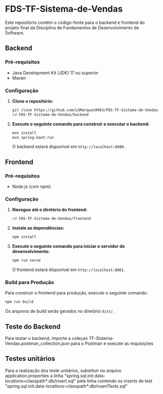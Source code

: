 # FDS-TF-Sistema-de-Vendas

Este repositório contém o código-fonte para o backend e frontend do projeto final da Disciplina de Fundamentos de Desenvolvimento de Software.

## Backend

### Pré-requisitos

- Java Development Kit (JDK) 17 ou superior
- Maven

### Configuração

1. **Clone o repositório:**

    ```bash
    git clone https://github.com/LGMarques9963/FDS-TF-Sistema-de-Vendas.git
    cd FDS-TF-Sistema-de-Vendas/backend
    ```

2. **Execute o seguinte comando para construir e executar o backend:**

    ```bash
    mvn install
    mvn spring-boot:run
    ```

    O backend estará disponível em `http://localhost:8080`.

## Frontend

### Pré-requisitos

- Node.js (com npm)

### Configuração

1. **Navegue até o diretório do frontend:**

    ```bash
    cd FDS-TF-Sistema-de-Vendas/frontend
    ```

2. **Instale as dependências:**

    ```bash
    npm install
    ```

3. **Execute o seguinte comando para iniciar o servidor de desenvolvimento:**

    ```bash
    npm run serve
    ```

    O frontend estará disponível em `http://localhost:8081`.

### Build para Produção

Para construir o frontend para produção, execute o seguinte comando:

```bash
npm run build
```

Os arquivos de build serão gerados no diretório `dist/`.

## Teste do Backend

Para testar o backend, importe a coleçao TF-Sistema-Vendas.postman_collection.json para o Postman e execute as requisições

## Testes unitários

Para a realização dos teste unitários, substituir no arquivo application.properties a linha "spring.sql.init.data-locations=classpath*:db/insert.sql"
pela linha contendo os inserts de test "spring.sql.init.data-locations=classpath*:db/insertTests.sql"
